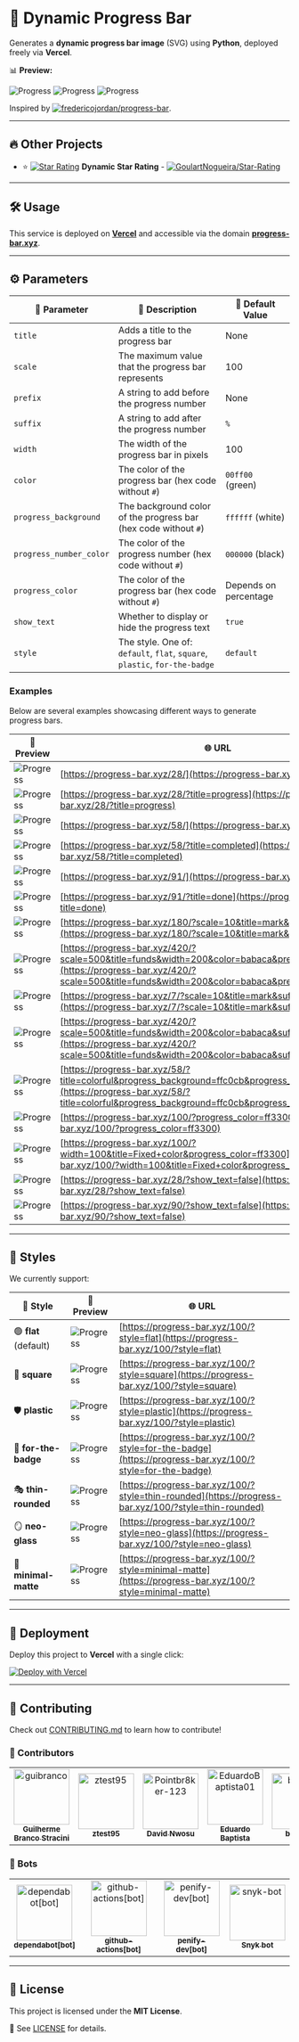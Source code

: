 # 🚀 Dynamic Progress Bar

Generates a **dynamic progress bar image** (SVG) using **Python**, deployed freely via **Vercel**.

📊 **Preview:**

![Progress](https://progress-bar.xyz/25/) ![Progress](https://progress-bar.xyz/50/) ![Progress](https://progress-bar.xyz/100/)

Inspired by [![fredericojordan/progress-bar](https://img.shields.io/badge/fredericojordan%2Fprogress--bar-black?style=flat&logo=github)](https://github.com/fredericojordan/progress-bar).

---

## 🔥 Other Projects

- ⭐ [![Star Rating](https://starrating-beta.vercel.app/5.0/)](https://github.com/GoulartNogueira/Star-Rating) **Dynamic Star Rating** - [![GoulartNogueira/Star-Rating](https://img.shields.io/badge/GoulartNogueira%2FStar--Rating-black?style=flat&logo=github)](https://github.com/GoulartNogueira/Star-Rating)

---

## 🛠️ Usage

This service is deployed on **[Vercel](https://vercel.com)** and accessible via the domain **[progress-bar.xyz](https://progress-bar.xyz)**.

---

## ⚙️ Parameters

| 🔧 Parameter            | 📜 Description                                                             | 🎯 Default Value      |
| ----------------------- | -------------------------------------------------------------------------- | --------------------- |
| `title`                 | Adds a title to the progress bar                                           | None                  |
| `scale`                 | The maximum value that the progress bar represents                         | 100                   |
| `prefix`                | A string to add before the progress number                                 | None                  |
| `suffix`                | A string to add after the progress number                                  | `%`                   |
| `width`                 | The width of the progress bar in pixels                                    | 100                   |
| `color`                 | The color of the progress bar (hex code without `#`)                       | `00ff00` (green)      |
| `progress_background`   | The background color of the progress bar (hex code without `#`)            | `ffffff` (white)      |
| `progress_number_color` | The color of the progress number (hex code without `#`)                    | `000000` (black)      |
| `progress_color`        | The color of the progress bar (hex code without `#`)                       | Depends on percentage |
| `show_text`             | Whether to display or hide the progress text                               | `true`                |
| `style`                 | The style. One of: `default`, `flat`, `square`, `plastic`, `for-the-badge` | `default`             |

### Examples

Below are several examples showcasing different ways to generate progress bars.

| 📌 Preview                                                                                                    | 🌐 URL                                                                                                                                                                                               |
| ------------------------------------------------------------------------------------------------------------- | ---------------------------------------------------------------------------------------------------------------------------------------------------------------------------------------------------- |
| ![Progress](https://progress-bar.xyz/28/)                                                                     | [https://progress-bar.xyz/28/](https://progress-bar.xyz/28/)                                                                                                                                         |
| ![Progress](https://progress-bar.xyz/28/?title=progress)                                                      | [https://progress-bar.xyz/28/?title=progress](https://progress-bar.xyz/28/?title=progress)                                                                                                           |
| ![Progress](https://progress-bar.xyz/58/)                                                                     | [https://progress-bar.xyz/58/](https://progress-bar.xyz/58/)                                                                                                                                         |
| ![Progress](https://progress-bar.xyz/58/?title=completed)                                                     | [https://progress-bar.xyz/58/?title=completed](https://progress-bar.xyz/58/?title=completed)                                                                                                         |
| ![Progress](https://progress-bar.xyz/91/)                                                                     | [https://progress-bar.xyz/91/](https://progress-bar.xyz/91/)                                                                                                                                         |
| ![Progress](https://progress-bar.xyz/91/?title=done)                                                          | [https://progress-bar.xyz/91/?title=done](https://progress-bar.xyz/91/?title=done)                                                                                                                   |
| ![Progress](https://progress-bar.xyz/180/?scale=10&title=mark&prefix=R$&suffix=)                              | [https://progress-bar.xyz/180/?scale=10&title=mark&prefix=R$&suffix=](https://progress-bar.xyz/180/?scale=10&title=mark&prefix=R$&suffix=)                                                           |
| ![Progress](https://progress-bar.xyz/420/?scale=500&title=funds&width=200&color=babaca&prefix=R$&suffix=)     | [https://progress-bar.xyz/420/?scale=500&title=funds&width=200&color=babaca&prefix=R$&suffix=](https://progress-bar.xyz/420/?scale=500&title=funds&width=200&color=babaca&prefix=R$&suffix=)         |
| ![Progress](https://progress-bar.xyz/7/?scale=10&title=mark&suffix=X)                                         | [https://progress-bar.xyz/7/?scale=10&title=mark&suffix=X](https://progress-bar.xyz/7/?scale=10&title=mark&suffix=X)                                                                                 |
| ![Progress](https://progress-bar.xyz/420/?scale=500&title=funds&width=200&color=babaca&suffix=$)              | [https://progress-bar.xyz/420/?scale=500&title=funds&width=200&color=babaca&suffix=$](https://progress-bar.xyz/420/?scale=500&title=funds&width=200&color=babaca&suffix=$)                           |
| ![Progress](https://progress-bar.xyz/58/?title=colorful&progress_background=ffc0cb&progress_number_color=000) | [https://progress-bar.xyz/58/?title=colorful&progress_background=ffc0cb&progress_number_color=000](https://progress-bar.xyz/58/?title=colorful&progress_background=ffc0cb&progress_number_color=000) |
| ![Progress](https://progress-bar.xyz/100/?progress_color=ff3300)                                              | [https://progress-bar.xyz/100/?progress_color=ff3300](https://progress-bar.xyz/100/?progress_color=ff3300)                                                                                             |
| ![Progress](https://progress-bar.xyz/100/?width=100&title=Fixed+color&progress_color=ff3300)                  | [https://progress-bar.xyz/100/?width=100&title=Fixed+color&progress_color=ff3300](https://progress-bar.xyz/100/?width=100&title=Fixed+color&progress_color=ff3300)                                     |
| ![Progress](https://progress-bar.xyz/28/?show_text=false)                                                     | [https://progress-bar.xyz/28/?show_text=false](https://progress-bar.xyz/28/?show_text=false)                                                                                                         |
| ![Progress](https://progress-bar.xyz/90/?show_text=false)                                                     | [https://progress-bar.xyz/90/?show_text=false](https://progress-bar.xyz/90/?show_text=false)                                                                                                         |

---

## 🎨 Styles

We currently support:

| 🎨 Style              | 📌 Preview                                                     | 🌐 URL                                                                                                 |
| --------------------- | -------------------------------------------------------------- | ------------------------------------------------------------------------------------------------------ |
| 🟢 **flat** (default) | ![Progress](https://progress-bar.xyz/100/?style=flat)          | [https://progress-bar.xyz/100/?style=flat](https://progress-bar.xyz/100/?style=flat)                   |
| 🔲 **square**         | ![Progress](https://progress-bar.xyz/100/?style=square)        | [https://progress-bar.xyz/100/?style=square](https://progress-bar.xyz/100/?style=square)               |
| 🛡️ **plastic**        | ![Progress](https://progress-bar.xyz/100/?style=plastic)       | [https://progress-bar.xyz/100/?style=plastic](https://progress-bar.xyz/100/?style=plastic)             |
| 🔖 **for-the-badge**  | ![Progress](https://progress-bar.xyz/100/?style=for-the-badge) | [https://progress-bar.xyz/100/?style=for-the-badge](https://progress-bar.xyz/100/?style=for-the-badge) |
| 🎭 **thin-rounded**   | ![Progress](https://progress-bar.xyz/100/?style=thin-rounded)  | [https://progress-bar.xyz/100/?style=thin-rounded](https://progress-bar.xyz/100/?style=thin-rounded)   |
| 🪞 **neo-glass**       | ![Progress](https://progress-bar.xyz/100/?style=neo-glass)     | [https://progress-bar.xyz/100/?style=neo-glass](https://progress-bar.xyz/100/?style=neo-glass)         |
| 🎨 **minimal-matte**  | ![Progress](https://progress-bar.xyz/100/?style=minimal-matte) | [https://progress-bar.xyz/100/?style=minimal-matte](https://progress-bar.xyz/100/?style=minimal-matte) |

---

## 🚀 Deployment

Deploy this project to **Vercel** with a single click:

[![Deploy with Vercel](https://vercel.com/button)](https://vercel.com/import/project?template=https://github.com/guibranco/progressbar)

---

## 🤝 Contributing

Check out [CONTRIBUTING.md](CONTRIBUTING.md) to learn how to contribute!

### 👥 Contributors

<!-- readme: collaborators,contributors,snyk-bot/- -start -->
<table>
	<tbody>
		<tr>
            <td align="center">
                <a href="https://github.com/guibranco">
                    <img src="https://avatars.githubusercontent.com/u/3362854?v=4" width="100;" alt="guibranco"/>
                    <br />
                    <sub><b>Guilherme Branco Stracini</b></sub>
                </a>
            </td>
            <td align="center">
                <a href="https://github.com/ztest95">
                    <img src="https://avatars.githubusercontent.com/u/110767420?v=4" width="100;" alt="ztest95"/>
                    <br />
                    <sub><b>ztest95</b></sub>
                </a>
            </td>
            <td align="center">
                <a href="https://github.com/Pointbr8ker-123">
                    <img src="https://avatars.githubusercontent.com/u/153815372?v=4" width="100;" alt="Pointbr8ker-123"/>
                    <br />
                    <sub><b>David Nwosu</b></sub>
                </a>
            </td>
            <td align="center">
                <a href="https://github.com/EduardoBaptista01">
                    <img src="https://avatars.githubusercontent.com/u/65791384?v=4" width="100;" alt="EduardoBaptista01"/>
                    <br />
                    <sub><b>Eduardo Baptista</b></sub>
                </a>
            </td>
            <td align="center">
                <a href="https://github.com/bhosley">
                    <img src="https://avatars.githubusercontent.com/u/22378319?v=4" width="100;" alt="bhosley"/>
                    <br />
                    <sub><b>bhosley</b></sub>
                </a>
            </td>
		</tr>
	<tbody>
</table>
<!-- readme: collaborators,contributors,snyk-bot/- -end -->

### 🤖 Bots

<!-- readme: bots,snyk-bot -start -->
<table>
	<tbody>
		<tr>
            <td align="center">
                <a href="https://github.com/dependabot[bot]">
                    <img src="https://avatars.githubusercontent.com/in/29110?v=4" width="100;" alt="dependabot[bot]"/>
                    <br />
                    <sub><b>dependabot[bot]</b></sub>
                </a>
            </td>
            <td align="center">
                <a href="https://github.com/github-actions[bot]">
                    <img src="https://avatars.githubusercontent.com/in/15368?v=4" width="100;" alt="github-actions[bot]"/>
                    <br />
                    <sub><b>github-actions[bot]</b></sub>
                </a>
            </td>
            <td align="center">
                <a href="https://github.com/penify-dev[bot]">
                    <img src="https://avatars.githubusercontent.com/in/399279?v=4" width="100;" alt="penify-dev[bot]"/>
                    <br />
                    <sub><b>penify-dev[bot]</b></sub>
                </a>
            </td>
            <td align="center">
                <a href="https://github.com/snyk-bot">
                    <img src="https://avatars.githubusercontent.com/u/19733683?v=4" width="100;" alt="snyk-bot"/>
                    <br />
                    <sub><b>Snyk bot</b></sub>
                </a>
            </td>
		</tr>
	<tbody>
</table>
<!-- readme: bots,snyk-bot -end -->

---

## 📜 License

This project is licensed under the **MIT License**.

📄 See [LICENSE](LICENSE) for details.
